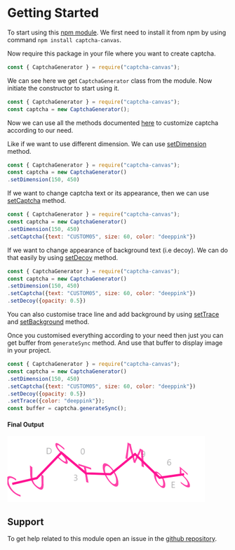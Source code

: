 # Getting Started

To start using this [npm module](https://npmjs.com/package/captcha-canvas). We first need to install it from npm by using command `npm install captcha-canvas`.

Now require this package in your file where you want to create captcha.
```js
const { CaptchaGenerator } = require("captcha-canvas");
```

We can see here we get `CaptchaGenerator` class from the module. Now initiate the constructor to start using it.
```js
const { CaptchaGenerator } = require("captcha-canvas");
const captcha = new CaptchaGenerator();
```

Now we can use all the methods documented [here](https://captcha-canvas.js.org/CaptchaGenerator.html) to customize captcha according to our need.

Like if we want to use different dimension. We can use [setDimension](https://captcha-canvas.js.org/CaptchaGenerator.html#setDimension) method.
```js
const { CaptchaGenerator } = require("captcha-canvas");
const captcha = new CaptchaGenerator()
.setDimension(150, 450) 
```

If we want to change captcha text or its appearance, then we can use [setCaptcha](https://captcha-canvas.js.org/CaptchaGenerator.html#setCaptcha) method.
```js
const { CaptchaGenerator } = require("captcha-canvas");
const captcha = new CaptchaGenerator()
.setDimension(150, 450) 
.setCaptcha({text: "CUSTOM05", size: 60, color: "deeppink"})
```

If we want to change appearance of background text (i.e decoy). We can do that easily by using [setDecoy](https://captcha-canvas.js.org/CaptchaGenerator.html#setDecoy) method.
```js
const { CaptchaGenerator } = require("captcha-canvas");
const captcha = new CaptchaGenerator()
.setDimension(150, 450) 
.setCaptcha({text: "CUSTOM05", size: 60, color: "deeppink"})
.setDecoy({opacity: 0.5})
```

You can also customise trace line and add background by using [setTrace](https://captcha-canvas.js.org/CaptchaGenerator.html#setTrace) and [setBackground](https://captcha-canvas.js.org/CaptchaGenerator.html#setBackground) method.

Once you customised everything according to your need then just you can get buffer from `generateSync` method. And use that buffer to display image in your project.

```js
const { CaptchaGenerator } = require("captcha-canvas");
const captcha = new CaptchaGenerator()
.setDimension(150, 450) 
.setCaptcha({text: "CUSTOM05", size: 60, color: "deeppink"})
.setDecoy({opacity: 0.5})
.setTrace({color: "deeppink"});
const buffer = captcha.generateSync();
```

#### Final Output
![captcha](https://raw.githubusercontent.com/Shashank3736/captcha-canvas/master/examples/all.png)

## Support
To get help related to this module open an issue in the [github repository](https://github.com/Shashank3736/captcha-canvas). 
